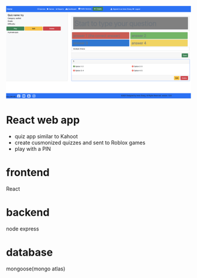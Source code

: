 <img src="/client/public/sample.png">


# React web app
- quiz app similar to Kahoot
- create cusmonized quizzes and sent to Roblox games
- play with a PIN
# frontend
React

# backend
node
express

# database
mongoose(mongo atlas)
